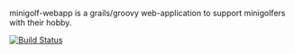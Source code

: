 minigolf-webapp is a grails/groovy web-application to support minigolfers with their hobby.

[![Build Status](https://travis-ci.org/bobbyout/minigolf-webapp.png)](https://travis-ci.org/bobbyout/minigolf-webapp)